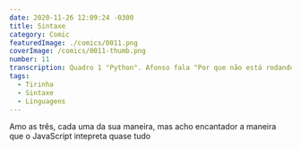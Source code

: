 ```yaml
---
date: 2020-11-26 12:09:24 -0300
title: Sintaxe
category: Comic
featuredImage: ./comics/0011.png
coverImage: /comics/0011-thumb.png
number: 11
transcription: Quadro 1 "Python". Afonso fala "Por que não está rodando?" Afonso fala "Desculpe, mas o código deve estar lindo para rodar". Quadro 2 "TypeScript". Afonso fala "Por que não está rodando?" Afonso fala "Foi mal, você não declarou todos os tipos que está usando". Quadro 3 "JavaScript". Afonso fala "Por que não está rodando?" Afonso fala "Rodando? Sempre! Só não garanto os resultados que você deseja".
tags:
  - Tirinha
  - Sintaxe
  - Linguagens
---
```


Amo as três, cada uma da sua maneira, mas acho encantador a maneira que o JavaScript intepreta quase tudo
